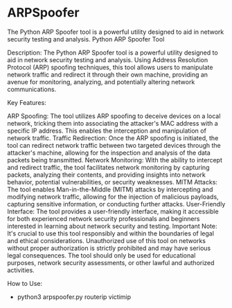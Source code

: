# ARPSpoofer
The Python ARP Spoofer tool is a powerful utility designed to aid in network security testing and analysis.
 Python ARP Spoofer Tool

Description:
The Python ARP Spoofer tool is a powerful utility designed to aid in network security testing and analysis. Using Address Resolution Protocol (ARP) spoofing techniques, this tool allows users to manipulate network traffic and redirect it through their own machine, providing an avenue for monitoring, analyzing, and potentially altering network communications.

Key Features:

ARP Spoofing: The tool utilizes ARP spoofing to deceive devices on a local network, tricking them into associating the attacker's MAC address with a specific IP address. This enables the interception and manipulation of network traffic.
Traffic Redirection: Once the ARP spoofing is initiated, the tool can redirect network traffic between two targeted devices through the attacker's machine, allowing for the inspection and analysis of the data packets being transmitted.
Network Monitoring: With the ability to intercept and redirect traffic, the tool facilitates network monitoring by capturing packets, analyzing their contents, and providing insights into network behavior, potential vulnerabilities, or security weaknesses.
MITM Attacks: The tool enables Man-in-the-Middle (MITM) attacks by intercepting and modifying network traffic, allowing for the injection of malicious payloads, capturing sensitive information, or conducting further attacks.
User-Friendly Interface: The tool provides a user-friendly interface, making it accessible for both experienced network security professionals and beginners interested in learning about network security and testing.
Important Note:
It's crucial to use this tool responsibly and within the boundaries of legal and ethical considerations. Unauthorized use of this tool on networks without proper authorization is strictly prohibited and may have serious legal consequences. The tool should only be used for educational purposes, network security assessments, or other lawful and authorized activities.

How to Use:
- python3 arpspoofer.py routerip victimip
